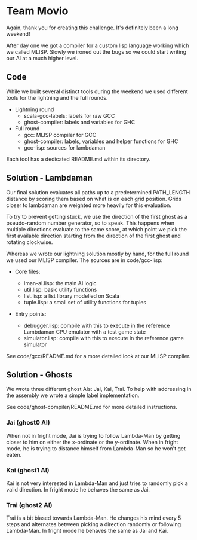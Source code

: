 # Team Movio

Again, thank you for creating this challenge. It's definitely been a long
weekend!

After day one we got a compiler for a custom lisp language working which we
called MLISP. Slowly we ironed out the bugs so we could start writing our AI at
a much higher level.

## Code

While we built several distinct tools during the weekend we used different tools
for the lightning and the full rounds.

  * Lightning round
    * scala-gcc-labels: labels for raw GCC
    * ghost-compiler:   labels and variables for GHC
  * Full round
    * gcc:              MLISP compiler for GCC
    * ghost-compiler:   labels, variables and helper functions for GHC
    * gcc-lisp:         sources for lambdaman

Each tool has a dedicated README.md within its directory.

## Solution - Lambdaman

Our final solution evaluates all paths up to a predetermined PATH_LENGTH
distance by scoring them based on what is on each grid position. Grids closer to
lambdaman are weighted more heavily for this evaluation.

To try to prevent getting stuck, we use the direction of the first ghost as a
pseudo-random number generator, so to speak. This happens when multiple
directions evaluate to the same score, at which point we pick the first
available direction starting from the direction of the first ghost and rotating
clockwise.

Whereas we wrote our lightning solution mostly by hand, for the full round we
used our MLISP compiler. The sources are in code/gcc-lisp:

  * Core files:
    * lman-ai.lisp:   the main AI logic
    * util.lisp:      basic utility functions
    * list.lisp:      a list library modelled on Scala
    * tuple.lisp:     a small set of utility functions for tuples

  * Entry points:
    * debugger.lisp:  compile with this to execute in the reference Lambdaman
                      CPU emulator with a test game state
    * simulator.lisp: compile with this to execute in the reference game
                      simulator

See code/gcc/README.md for a more detailed look at our MLISP compiler.

## Solution - Ghosts

We wrote three different ghost AIs: Jai, Kai, Trai. To help with addressing in
the assembly we wrote a simple label implementation.

See code/ghost-compiler/README.md for more detailed instructions.

### Jai (ghost0 AI)

When not in fright mode, Jai is trying to follow Lambda-Man by getting closer
to him on either the x-ordinate or the y-ordinate. When in fright mode, he is
trying to distance himself from Lambda-Man so he won't get eaten.

### Kai (ghost1 AI)

Kai is not very interested in Lambda-Man and just tries to randomly pick a valid
direction. In fright mode he behaves the same as Jai.

### Trai (ghost2 AI)

Trai is a bit biased towards Lambda-Man. He changes his mind every 5 steps and
alternates between picking a direction randomly or following Lambda-Man. In
fright mode he behaves the same as Jai and Kai.
